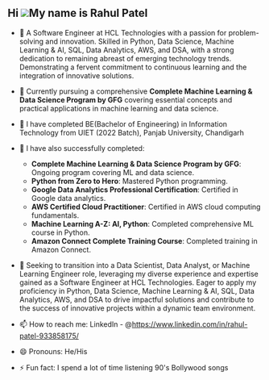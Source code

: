 ## Hi ![](https://user-images.githubusercontent.com/18350557/176309783-0785949b-9127-417c-8b55-ab5a4333674e.gif)My name is Rahul Patel

- 🔭 A Software Engineer at HCL Technologies with a passion for problem-solving and innovation.
      Skilled in Python, Data Science, Machine Learning & AI, SQL, Data Analytics, AWS, and DSA, with a strong
      dedication to remaining abreast of emerging technology trends. Demonstrating a fervent commitment to
      continuous learning and the integration of innovative solutions.

- 🔭 Currently pursuing a comprehensive **Complete Machine Learning & Data Science Program by GFG** covering essential concepts and practical applications in machine learning and 
      data science.
- 🔭 I have completed BE(Bachelor of Engineering) in Information Technology from UIET (2022 Batch), Panjab University, Chandigarh
- 🌱 I have also successfully completed:
  * **Complete Machine Learning & Data Science Program by GFG**: Ongoing program covering ML and data science.
  * **Python from Zero to Hero**: Mastered Python programming.
  * **Google Data Analytics Professional Certification**: Certified in Google data analytics.
  * **AWS Certified Cloud Practitioner**: Certified in AWS cloud computing fundamentals.
  * **Machine Learning A-Z: AI, Python**: Completed comprehensive ML course in Python.
  * **Amazon Connect Complete Training Course**: Completed training in Amazon Connect.
- 👯 Seeking to transition into a Data Scientist, Data Analyst, or Machine Learning Engineer role, leveraging my diverse experience and       expertise gained as a Software Engineer at HCL Technologies. Eager to apply my proficiency in Python, Data Science, Machine Learning       & AI, SQL, Data Analytics, AWS, and DSA to drive impactful solutions and contribute to the success of innovative projects within a       dynamic team environment.
- 📫 How to reach me: LinkedIn - @https://www.linkedin.com/in/rahul-patel-933858175/
- 😄 Pronouns: He/His
- ⚡ Fun fact: I spend a lot of time listening 90's Bollywood songs 

